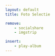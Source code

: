 ```yaml
---
layout: default
title: Foto Selectie

remove:
    - socialshare
    - imgstrip

insert:
    - play-album
---
```

